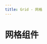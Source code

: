 ```yaml
---
title: Grid - 网格
---
```

# 网格组件

<ClientOnly>
  <grid-demo-1/>
  <grid-demo-2/>
  <grid-demo-3/>
</ClientOnly>